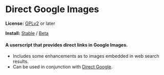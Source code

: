 # Direct Google Images
**License:** [GPLv2](http://www.gnu.org/licenses/old-licenses/gpl-2.0.html) or later

**Install:** [Stable](https://rawgit.com/zanetu/direct_google_images/master/direct_google_images.user.js) / [Beta](https://rawgit.com/zanetu/direct_google_images/beta/direct_google_images.user.js)

#### A userscript that provides direct links in Google Images. 
- Includes some enhancements as to images embedded in web search results. 
- Can be used in conjunction with [Direct Google](http://github.com/zanetu/direct_google). 
